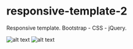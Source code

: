 # responsive-template-2

Responsive template. Bootstrap - CSS - jQuery.

![alt text](https://res.cloudinary.com/dkp2goy1i/image/upload/v1639009571/image2-rt2_lmtl3m.png)
![alt text](https://res.cloudinary.com/dkp2goy1i/image/upload/v1639009578/image-1rt2_sn6lru.png)
